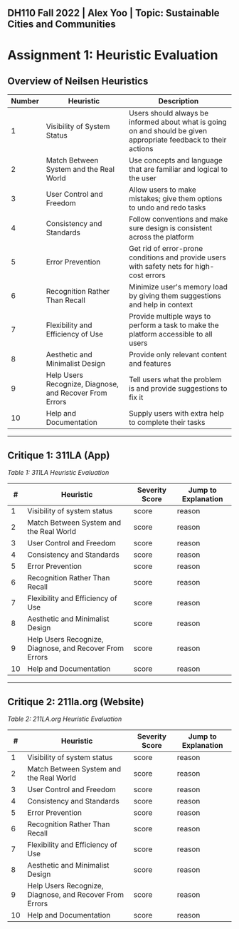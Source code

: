 ## DH110 Fall 2022 | Alex Yoo | Topic: Sustainable Cities and Communities
# Assignment 1: Heuristic Evaluation


## **Overview of Neilsen Heuristics**

| Number | Heuristic | Description |
|---|---|---|
| 1 | Visibility of System Status | Users should always be informed about what is going on and should be given appropriate feedback to their actions |
| 2 | Match Between System and the Real World | Use concepts and language that are familiar and logical to the user |
| 3 | User Control and Freedom | Allow users to make mistakes; give them options to undo and redo tasks |
| 4 | Consistency and Standards | Follow conventions and make sure design is consistent across the platform |
| 5 | Error Prevention | Get rid of error-prone conditions and provide users with safety nets for high-cost errors |
| 6 | Recognition Rather Than Recall | Minimize user's memory load by giving them suggestions and help in context |
| 7 | Flexibility and Efficiency of Use | Provide multiple ways to perform a task to make the platform accessible to all users |
| 8 | Aesthetic and Minimalist Design | Provide only relevant content and features |
| 9 | Help Users Recognize, Diagnose, and Recover From Errors | Tell users what the problem is and provide suggestions to fix it |
| 10 | Help and Documentation | Supply users with extra help to complete their tasks |

---

## **Critique 1: 311LA (App)**

*Table 1: 311LA Heuristic Evaluation*

| # | Heuristic | Severity Score | Jump to Explanation|
| ----------- | ----------- | --- | ---|
| 1 | Visibility of system status | score | reason | 
| 2 | Match Between System and the Real World | score | reason | 
| 3 | User Control and Freedom| score | reason | 
| 4 | Consistency and Standards | score | reason | 
| 5 | Error Prevention | score | reason | 
| 6 | Recognition Rather Than Recall | score | reason | 
| 7 | Flexibility and Efficiency of Use | score | reason | 
| 8 | Aesthetic and Minimalist Design | score | reason | 
| 9 | Help Users Recognize, Diagnose, and Recover From Errors | score | reason | 
| 10 | Help and Documentation | score | reason | 



---

## Critique 2: 211la.org (Website)

*Table 2: 211LA.org Heuristic Evaluation*

| # | Heuristic | Severity Score | Jump to Explanation|
| ----------- | ----------- | --- | ---|
| 1 | Visibility of system status | score | reason | 
| 2 | Match Between System and the Real World | score | reason | 
| 3 | User Control and Freedom| score | reason | 
| 4 | Consistency and Standards | score | reason | 
| 5 | Error Prevention | score | reason | 
| 6 | Recognition Rather Than Recall | score | reason | 
| 7 | Flexibility and Efficiency of Use | score | reason | 
| 8 | Aesthetic and Minimalist Design | score | reason | 
| 9 | Help Users Recognize, Diagnose, and Recover From Errors | score | reason | 
| 10 | Help and Documentation | score | reason | 



